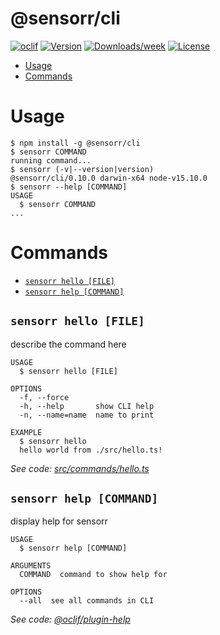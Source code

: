 @sensorr/cli
============



[![oclif](https://img.shields.io/badge/cli-oclif-brightgreen.svg)](https://oclif.io)
[![Version](https://img.shields.io/npm/v/@sensorr/cli.svg)](https://npmjs.org/package/@sensorr/cli)
[![Downloads/week](https://img.shields.io/npm/dw/@sensorr/cli.svg)](https://npmjs.org/package/@sensorr/cli)
[![License](https://img.shields.io/npm/l/@sensorr/cli.svg)](https://github.com/thcolin/sensorr/blob/master/package.json)

<!-- toc -->
* [Usage](#usage)
* [Commands](#commands)
<!-- tocstop -->
# Usage
<!-- usage -->
```sh-session
$ npm install -g @sensorr/cli
$ sensorr COMMAND
running command...
$ sensorr (-v|--version|version)
@sensorr/cli/0.10.0 darwin-x64 node-v15.10.0
$ sensorr --help [COMMAND]
USAGE
  $ sensorr COMMAND
...
```
<!-- usagestop -->
# Commands
<!-- commands -->
* [`sensorr hello [FILE]`](#sensorr-hello-file)
* [`sensorr help [COMMAND]`](#sensorr-help-command)

## `sensorr hello [FILE]`

describe the command here

```
USAGE
  $ sensorr hello [FILE]

OPTIONS
  -f, --force
  -h, --help       show CLI help
  -n, --name=name  name to print

EXAMPLE
  $ sensorr hello
  hello world from ./src/hello.ts!
```

_See code: [src/commands/hello.ts](https://github.com/thcolin/sensorr/blob/v0.10.0/src/commands/hello.ts)_

## `sensorr help [COMMAND]`

display help for sensorr

```
USAGE
  $ sensorr help [COMMAND]

ARGUMENTS
  COMMAND  command to show help for

OPTIONS
  --all  see all commands in CLI
```

_See code: [@oclif/plugin-help](https://github.com/oclif/plugin-help/blob/v3.2.2/src/commands/help.ts)_
<!-- commandsstop -->
